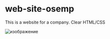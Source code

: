 # web-site-osemp
This is a website for a company. Clear HTML/CSS

![изображение](https://user-images.githubusercontent.com/78802011/180106848-365011b2-1c16-4ff5-b045-ce4839cc8658.png)
